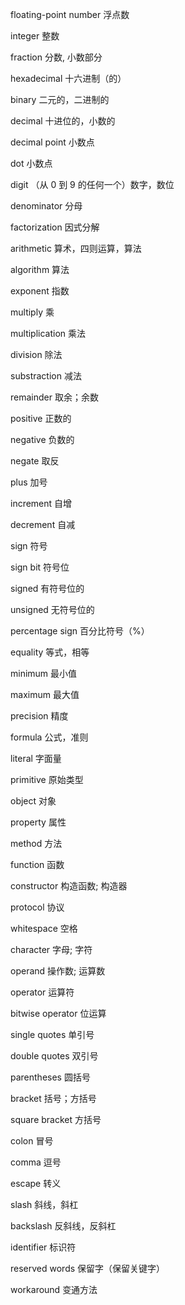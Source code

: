 
floating-point number 浮点数

integer 整数

fraction 分数, 小数部分

hexadecimal  十六进制（的）

binary 二元的，二进制的

decimal  十进位的，小数的

decimal point 小数点

dot 小数点

digit （从 0 到 9 的任何一个）数字，数位

denominator 分母

factorization 因式分解

arithmetic 算术，四则运算，算法

algorithm 算法

exponent  指数

multiply 乘

multiplication 乘法

division 除法

substraction 减法

remainder 取余；余数

positive 正数的

negative 负数的

negate 取反

plus 加号

increment 自增

decrement 自减

sign  符号

sign bit 符号位

signed 有符号位的

unsigned 无符号位的

percentage sign 百分比符号（%）

equality 等式，相等

minimum 最小值

maximum 最大值

precision 精度

formula 公式，准则

literal 字面量

primitive 原始类型

object 对象

property 属性

method 方法

function 函数

constructor 构造函数; 构造器

protocol 协议

whitespace 空格

character 字母; 字符

operand 操作数; 运算数

operator 运算符

bitwise operator 位运算

single quotes 单引号

double quotes 双引号

parentheses 圆括号

bracket 括号；方括号

square bracket 方括号

colon 冒号

comma 逗号

escape 转义

slash 斜线，斜杠

backslash 反斜线，反斜杠

identifier 标识符

reserved words 保留字（保留关键字）

workaround 变通方法
